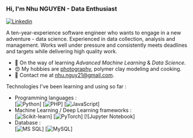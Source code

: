 ### Hi, I'm Nhu NGUYEN - Data Enthusiast

[![Linkedin](https://img.shields.io/badge/-LinkedIn-blue?style=flat&logo=Linkedin&logoColor=white&link=https://www.linkedin.com/in/nhu-nguyen-24015847/)](https://www.linkedin.com/in/bnquynhnhu)

A ten-year-experience software engineer who wants to engage in a new adventure - data science. Experienced in data collection, analysis and management. Works well under pressure and consistently meets deadlines and targets while delivering high quality work. 

- 🌱 On the way of learning *Advanced Machine Learning* & *Data Science*.
- 😍 My hobbies are [photography](https://flic.kr/s/aHsmUCjQWP), polymer clay modeling and cooking.
- 💌 Contact me at [nhu.nguy21@gmail.com](mailto:nhu.nguy21@gmail.com).

Technologies I've been learning and using so far :

- Programming languages : <br />
    [![Python](http://img.shields.io/badge/-Python-eee?style=flat-square&logo=python&logoColor#F7BD2F)]
    [![PHP](http://img.shields.io/badge/-PHP-eee?style=flat-square&logo=php&logoColor=4951aa)]
    [![JavaScript](https://img.shields.io/badge/-JavaScript-eee?style=flat-square&logo=javascript&logoColor=DD9C25)]
    <!-- [![R Lang](https://img.shields.io/badge/-R%20Lang-eee?style=flat-square&logo=r&logoColor=276dc3)] -->
    <!-- [![Ruby](http://img.shields.io/badge/-Ruby-eee?style=flat-square&logo=ruby&logoColor=CC342D)] -->
- Machine Learning / Deep Learning frameworks : <br />
    [![Scikit-learn](http://img.shields.io/badge/-Scikit--Learn-eee?style=flat-square&logo=scikit-learn&logoColor=e26d00)]
    [![PyTorch](http://img.shields.io/badge/-PyTorch-eee?style=flat-square&logo=pytorch&logoColor=EE4C2C)]
    [![Jupyter Notebook]
- Database : <br />
    [![MS SQL](https://img.shields.io/badge/-SQL-eee?style=flat-square&logo=sql&logoColor=4479A1)] 
    [![MySQL](http://img.shields.io/badge/-MySQL-eee?style=flat-square&logo=mysql&logoColor=4479A1)] 
